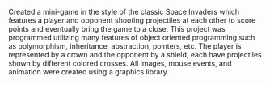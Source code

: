 Created a mini-game in the style of the classic Space Invaders which features a player and opponent shooting projectiles at each other to score points and eventually bring the game to a close. This project was programmed utilizing many features of object oriented programming such as polymorphism, inheritance, abstraction, pointers, etc. The player is represented by a crown and the opponent by a shield, each have projectiles shown by different colored crosses. All images, mouse events, and animation were created using a graphics library. 

